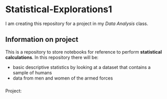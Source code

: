 # Statistical-Explorations1
I am creating this repository for a project in my *Data Analysis* class.
## Information on project
This is a repository to store notebooks for reference to perform **statistical calculations**. In this repository there will be:
- basic descriptive statistics by looking at a dataset that contains a sample of humans
- data from men and women of the armed forces
###
Project:

